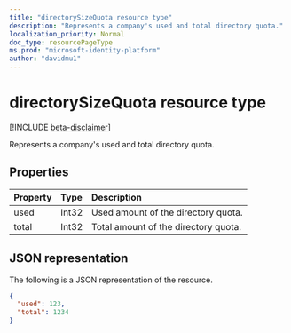 ```yaml
---
title: "directorySizeQuota resource type"
description: "Represents a company's used and total directory quota."
localization_priority: Normal
doc_type: resourcePageType
ms.prod: "microsoft-identity-platform"
author: "davidmu1"
---
```


# directorySizeQuota resource type

[!INCLUDE [beta-disclaimer](../../includes/beta-disclaimer.md)]

Represents a company's used and total directory quota.

## Properties
| Property   | Type|Description|
|:---------------|:--------|:----------|
|used|Int32| Used amount of the directory quota. |
|total|Int32| Total amount of the directory quota.|

## JSON representation

The following is a JSON representation of the resource.

<!-- {
  "blockType": "resource",
  "optionalProperties": [

  ],
  "@odata.type": "microsoft.graph.directorySizeQuota"
}-->

```json
{
  "used": 123,
  "total": 1234
}
```

